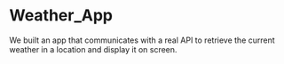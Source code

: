 # Weather_App
We built an app that communicates with a real API to retrieve the current weather in a location and display it on screen.
